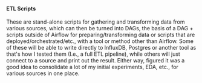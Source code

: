 #### ETL Scripts

These are stand-alone scripts for gathering and transforming data from various sources, which can then be turned into DAGs, the basis of a DAG + scripts outside of Airflow for preparing/transforming data or scripts that are deployed/orchestrated/etc., with a tool or method other than Airflow. Some of these will be able to write directly to InfluxDB, Postgres or another tool as that's how I tested them (I.e., a full ETL pipeline), while others will just connect to a source and print out the result. Either way, figured it was a good idea to consolidate a lot of my initial experiments, EDA, etc., for various sources in one place. 